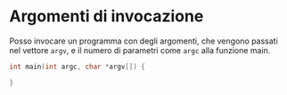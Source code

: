 # Argomenti di invocazione

Posso invocare un programma con degli argomenti, che vengono passati nel vettore
`argv`, e il numero di parametri come `argc` alla funzione main.

```c++
int main(int argc, char *argv[]) {

}
```

